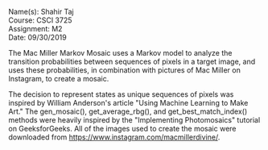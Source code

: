 Name(s): Shahir Taj</br>
Course: CSCI 3725</br>
Assignment: M2</br>
Date: 09/30/2019

The Mac Miller Markov Mosaic uses a Markov model to analyze the transition
probabilities between sequences of pixels in a target image, and uses these
probabilities, in combination with pictures of Mac Miller on Instagram,
to create a mosaic.

The decision to represent states as unique sequences of pixels was
inspired by William Anderson's article "Using Machine Learning to Make
Art." The gen_mosaic(), get_average_rbg(), and get_best_match_index() methods
were heavily inspired by the "Implementing Photomosaics" tutorial on
GeeksforGeeks. All of the images used to create the mosaic were
downloaded from https://www.instagram.com/macmillerdivine/.
